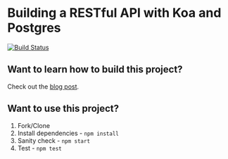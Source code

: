 # Building a RESTful API with Koa and Postgres

[![Build Status](https://travis-ci.org/mjhea0/node-koa-api.svg?branch=master)](https://travis-ci.org/mjhea0/node-koa-api)

## Want to learn how to build this project?

Check out the [blog post](http://mherman.org/blog/2017/08/23/building-a-restful-api-with-koa-and-postgres).

## Want to use this project?

1. Fork/Clone
1. Install dependencies - `npm install`
1. Sanity check - `npm start`
1. Test - `npm test`
